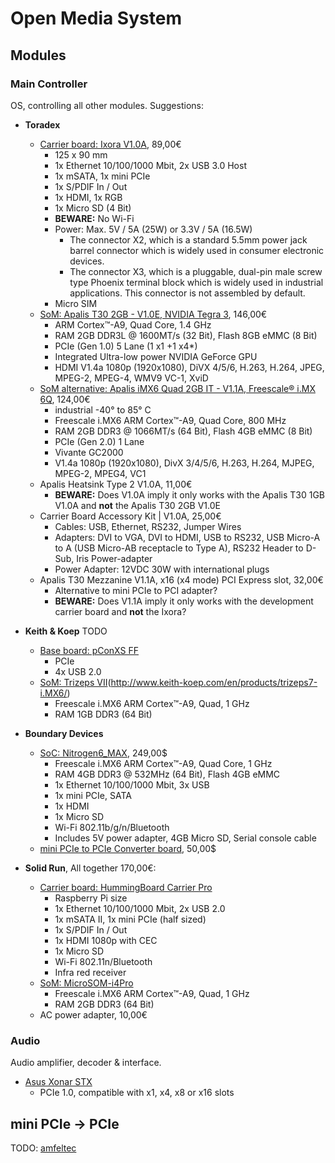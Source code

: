 # Open Media System

## Modules

### Main Controller

OS, controlling all other modules. Suggestions:
 * **Toradex**
   * [Carrier board: Ixora V1.0A](https://www.toradex.com/products/carrier-boards/ixora-carrier-board), 89,00€
     * 125 x 90 mm
     * 1x Ethernet 10/100/1000 Mbit, 2x USB 3.0 Host
     * 1x mSATA, 1x mini PCIe
     * 1x S/PDIF In / Out
     * 1x HDMI, 1x RGB
     * 1x Micro SD (4 Bit)
     * **BEWARE:** No Wi-Fi
     * Power: Max. 5V / 5A (25W) or 3.3V / 5A (16.5W)
       * The connector X2, which is a standard 5.5mm power jack barrel connector which is widely used in consumer electronic devices.
       * The connector X3, which is a pluggable, dual-pin male screw type Phoenix terminal block which is widely used in industrial applications. This connector is not assembled by default.
     * Micro SIM
   * [SoM: Apalis T30 2GB - V1.0E, NVIDIA Tegra 3](https://www.toradex.com/computer-on-modules/apalis-arm-family/nvidia-tegra-3), 146,00€
     * ARM Cortex™-A9, Quad Core, 1.4 GHz
     * RAM 2GB DDR3L @ 1600MT/s (32 Bit), Flash 8GB eMMC (8 Bit)
     * PCIe (Gen 1.0) 5 Lane (1 x1 +1 x4*)
     * Integrated Ultra-low power NVIDIA GeForce GPU
     * HDMI V1.4a 1080p (1920x1080), DiVX 4/5/6, H.263, H.264, JPEG, MPEG-2, MPEG-4, WMV9 VC-1, XviD
   * [SoM alternative: Apalis iMX6 Quad 2GB IT - V1.1A, Freescale® i.MX 6Q](https://www.toradex.com/computer-on-modules/apalis-arm-family/freescale-imx-6), 124,00€
     * industrial -40° to 85° C
     * Freescale i.MX6 ARM Cortex™-A9, Quad Core, 800 MHz
     * RAM 2GB DDR3 @ 1066MT/s (64 Bit), Flash 4GB eMMC (8 Bit)
     * PCIe (Gen 2.0) 1 Lane
     * Vivante GC2000
     * V1.4a 1080p (1920x1080), DivX 3/4/5/6, H.263, H.264, MJPEG, MPEG-2, MPEG4, VC1
   * Apalis Heatsink Type 2 V1.0A, 11,00€
     * **BEWARE:** Does V1.0A imply it only works with the Apalis T30 1GB V1.0A and **not** the Apalis T30 2GB V1.0E
   * Carrier Board Accessory Kit | V1.0A, 25,00€
     * Cables: USB, Ethernet, RS232, Jumper Wires
     * Adapters: DVI to VGA, DVI to HDMI, USB to RS232, USB Micro-A to A (USB Micro-AB receptacle to Type A), RS232 Header to D-Sub, Iris Power-adapter
     * Power Adapter: 12VDC 30W with international plugs
   * Apalis T30 Mezzanine V1.1A, x16 (x4 mode) PCI Express slot, 32,00€
     * Alternative to mini PCIe to PCI adapter?
     * **BEWARE:** Does V1.1A imply it only works with the development carrier board and **not** the Ixora? 

 * **Keith & Koep** TODO
   * [Base board: pConXS FF](http://www.keith-koep.com/en/products/pconxs-ff/)
     * PCIe
     * 4x USB 2.0
   * [SoM: Trizeps VII]()(http://www.keith-koep.com/en/products/trizeps7-i.MX6/)
     * Freescale i.MX6 ARM Cortex™-A9, Quad, 1 GHz
     * RAM 1GB DDR3 (64 Bit)
 
 * **Boundary Devices**
   * [SoC: Nitrogen6_MAX](http://boundarydevices.com/product/nitrogen6max/), 249,00$
     * Freescale i.MX6 ARM Cortex™-A9, Quad Core, 1 GHz
     * RAM 4GB DDR3 @ 532MHz (64 Bit), Flash 4GB eMMC
     * 1x Ethernet 10/100/1000 Mbit, 3x USB
     * 1x mini PCIe, SATA
     * 1x HDMI
     * 1x Micro SD
     * Wi-Fi 802.11b/g/n/Bluetooth
     * Includes 5V power adapter, 4GB Micro SD, Serial console cable
   * [mini PCIe to PCIe Converter board](http://boundarydevices.com/product/mpcie-to-pci-e-db/), 50,00$
 
 * **Solid Run**, All together 170,00€:
   * [Carrier board: HummingBoard Carrier Pro](http://www.solid-run.com/product/hummingboard-carrier-pro/)
     * Raspberry Pi size
     * 1x Ethernet 10/100/1000 Mbit, 2x USB 2.0
     * 1x mSATA II, 1x mini PCIe (half sized)
     * 1x S/PDIF In / Out
     * 1x HDMI 1080p with CEC
     * 1x Micro SD
     * Wi-Fi 802.11n/Bluetooth
     * Infra red receiver
   * [SoM: MicroSOM-i4Pro](http://www.solid-run.com/product/hummingboard-carrier-pro/)
     * Freescale i.MX6 ARM Cortex™-A9, Quad, 1 GHz
     * RAM 2GB DDR3 (64 Bit)
   * AC power adapter, 10,00€

### Audio

Audio amplifier, decoder & interface.

 * [Asus Xonar STX](http://www.asus.com/Essence_HiFi_Audio/Xonar_Essence_STX/overview/)
   * PCIe 1.0, compatible with x1, x4, x8 or x16 slots

## mini PCIe -> PCIe

TODO:
[amfeltec](http://amfeltec.com/products/flexible-minipci-express-to-pci-express-adapter/)
